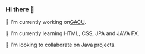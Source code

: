 ### Hi there 👋

🔭 I’m currently working on[GACU](https://github.com/Mikadifo/GACU).

🌱 I’m currently learning HTML, CSS, JPA and JAVA FX.

👯 I’m looking to collaborate on Java projects.

<!--
**Mikadifo/Mikadifo** is a ✨ _special_ ✨ repository because its `README.md` (this file) appears on your GitHub profile.

Here are some ideas to get you started:

- 🔭 I’m currently working on ...
- 🌱 I’m currently learning ...
- 👯 I’m looking to collaborate on ...
- 🤔 I’m looking for help with ...
- 💬 Ask me about ...
- 📫 How to reach me: ...
- 😄 Pronouns: ...
- ⚡ Fun fact: ...
-->
